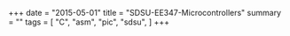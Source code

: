 +++
date = "2015-05-01"
title = "SDSU-EE347-Microcontrollers"
summary = ""
tags = [
    "C",
    "asm",
    "pic",
    "sdsu",
]
+++
